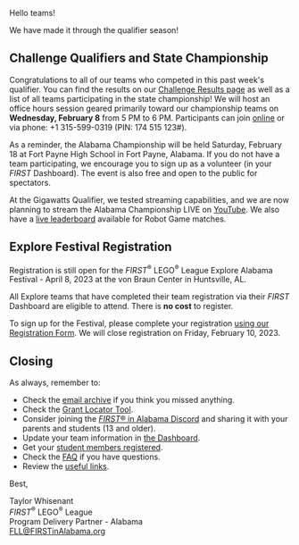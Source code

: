 Hello teams!

We have made it through the qualifier season!

## Challenge Qualifiers and State Championship

Congratulations to all of our teams who competed in this past week's qualifier. You can find the results on our [Challenge Results page](https://github.com/drewwhis/first-in-alabama/blob/main/2022-2023/challenge-results.md) as well as a list of all teams participating in the state championship! We will host an office hours session geared primarily toward our championship teams on **Wednesday, February 8** from 5 PM to 6 PM. Participants can join [online](https://meet.google.com/mso-yhrn-brp) or via phone: +1 315-599-0319 (PIN: 174 515 123#).

As a reminder, the Alabama Championship will be held Saturday, February 18 at Fort Payne High School in Fort Payne, Alabama. If you do not have a team participating, we encourage you to sign up as a volunteer (in your *FIRST* Dashboard). The event is also free and open to the public for spectators.

At the Gigawatts Qualifier, we tested streaming capabilities, and we are now planning to stream the Alabama Championship LIVE on [YouTube](https://www.youtube.com/watch?v=XlVf0EZ4qdI). We also have a [live leaderboard](https://eventhub.firstinspires.org/leaderboard/c353f0ef-a3de-4e12-874c-750e76b4cf7d/b3c5fae7-37c5-4d35-abce-c346261a5cfc) available for Robot Game matches.


## Explore Festival Registration

Registration is still open for the *FIRST*<sup>&reg;</sup> LEGO<sup>&reg;</sup> League Explore Alabama Festival - April 8, 2023 at the von Braun Center in Huntsville, AL.

All Explore teams that have completed their team registration via their *FIRST* Dashboard are eligible to attend. There is **no cost** to register.

To sign up for the Festival, please complete your registration [using our Registration Form](https://forms.office.com/r/LgHNNegNMe). We will close registration on Friday, February 10, 2023.


## Closing

As always, remember to:
- Check the [email archive](https://github.com/drewwhis/first-in-alabama/tree/main/2022-2023/email-blasts) if you think you missed anything.
- Check the [Grant Locator Tool](https://www.firstinspires.org/robotics/team-grants).
- Consider joining the [*FIRST*&reg; in Alabama Discord](http://discord.gg/XfurbWERQ8) and sharing it with your parents and students (13 and older).
- Update your team information in [the Dashboard](https://my.firstinspires.org/Dashboard/).
- Get your [student members registered](https://www.firstinspires.org/resource-library/youth-registration-system).
- Check the [FAQ](https://github.com/drewwhis/first-in-alabama/wiki/Frequently-Asked-Questions) if you have questions.
- Review the [useful links](https://github.com/drewwhis/first-in-alabama/wiki/Useful-Links).


Best,
<p>
  Taylor Whisenant<br />
  <i>FIRST</i><sup>&reg;</sup> LEGO<sup>&reg;</sup> League<br />
  Program Delivery Partner - Alabama<br >
  <a href="mailto:fll@firstinalabama.org">FLL@FIRSTinAlabama.org</a>
</p>